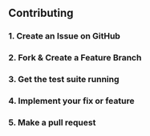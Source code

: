 ## Contributing

### 1. Create an Issue on GitHub

### 2. Fork & Create a Feature Branch

### 3. Get the test suite running

### 4. Implement your fix or feature

### 5. Make a pull request